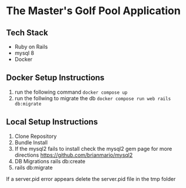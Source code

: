 # The Master's Golf Pool Application

## Tech Stack

- Ruby on Rails
- mysql 8
- Docker

## Docker Setup Instructions

1. run the following command `docker compose up`
2. run the follwing to migrate the db `docker compose run web rails db:migrate`

## Local Setup Instructions

1. Clone Repository
2. Bundle Install
3. If the mysql2 fails to install check the mysql2 gem page for more directions https://github.com/brianmario/mysql2
4. DB Migrations rails db:create
5. rails db:migrate

If a server.pid error appears delete the server.pid file in the tmp folder
